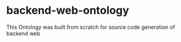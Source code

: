# backend-web-ontology

This Ontology was built from scratch for source code generation of backend web
